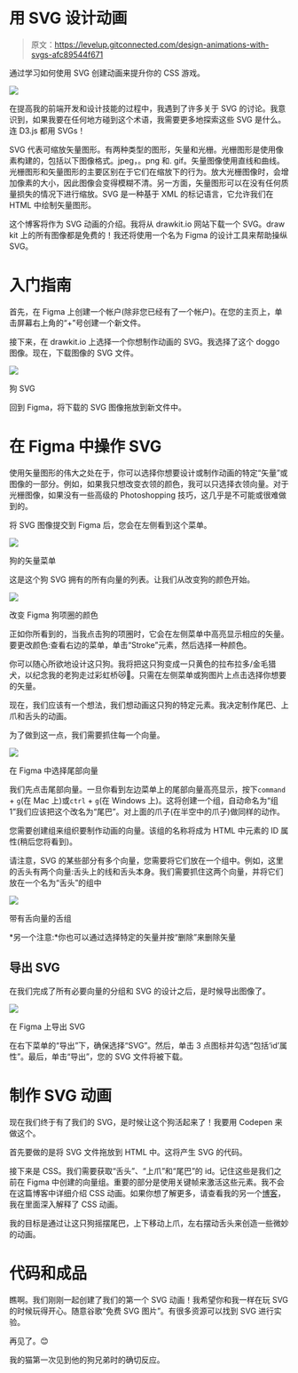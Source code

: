 # 用 SVG 设计动画

> 原文：<https://levelup.gitconnected.com/design-animations-with-svgs-afc89544f671>

通过学习如何使用 SVG 创建动画来提升你的 CSS 游戏。

![](img/91225d958e64de32845f84ee7d0fa492.png)

在提高我的前端开发和设计技能的过程中，我遇到了许多关于 SVG 的讨论。我意识到，如果我要在任何地方碰到这个术语，我需要更多地探索这些 SVG 是什么。连 D3.js 都用 SVGs！

SVG 代表可缩放矢量图形。有两种类型的图形，矢量和光栅。光栅图形是使用像素构建的，包括以下图像格式。jpeg，。png 和. gif。矢量图像使用直线和曲线。光栅图形和矢量图形的主要区别在于它们在缩放下的行为。放大光栅图像时，会增加像素的大小，因此图像会变得模糊不清。另一方面，矢量图形可以在没有任何质量损失的情况下进行缩放。SVG 是一种基于 XML 的标记语言，它允许我们在 HTML 中绘制矢量图形。

这个博客将作为 SVG 动画的介绍。我将从 drawkit.io 网站下载一个 SVG。draw kit 上的所有图像都是免费的！我还将使用一个名为 Figma 的设计工具来帮助操纵 SVG。

# 入门指南

首先，在 Figma 上创建一个帐户(除非您已经有了一个帐户)。在您的主页上，单击屏幕右上角的“+”号创建一个新文件。

接下来，在 drawkit.io 上选择一个你想制作动画的 SVG。我选择了这个 doggo 图像。现在，下载图像的 SVG 文件。

![](img/9209a54f44ff598c89fcde2b74cd2be6.png)

狗 SVG

回到 Figma，将下载的 SVG 图像拖放到新文件中。

# 在 Figma 中操作 SVG

使用矢量图形的伟大之处在于，你可以选择你想要设计或制作动画的特定“矢量”或图像的一部分。例如，如果我只想改变衣领的颜色，我可以只选择衣领向量。对于光栅图像，如果没有一些高级的 Photoshopping 技巧，这几乎是不可能或很难做到的。

将 SVG 图像提交到 Figma 后，您会在左侧看到这个菜单。

![](img/db97aa624c98748d5b2675ebe8cbd660.png)

狗的矢量菜单

这是这个狗 SVG 拥有的所有向量的列表。让我们从改变狗的颜色开始。

![](img/15a6762745a7125d882fdf1fcedb94d5.png)

改变 Figma 狗项圈的颜色

正如你所看到的，当我点击狗的项圈时，它会在左侧菜单中高亮显示相应的矢量。要更改颜色:查看右边的菜单，单击“Stroke”元素，然后选择一种颜色。

你可以随心所欲地设计这只狗。我将把这只狗变成一只黄色的拉布拉多/金毛猎犬，以纪念我的老狗走过彩虹桥😿🌈。只需在左侧菜单或狗图片上点击选择你想要的矢量。

现在，我们应该有一个想法，我们想动画这只狗的特定元素。我决定制作尾巴、上爪和舌头的动画。

为了做到这一点，我们需要抓住每一个向量。

![](img/db88b085b676336d35edf5bb8a85f071.png)

在 Figma 中选择尾部向量

我们先点击尾部向量。一旦你看到左边菜单上的尾部向量高亮显示，按下`command` + `g`(在 Mac 上)或`ctrl` + `g`(在 Windows 上)。这将创建一个组，自动命名为“组 1”我们应该把这个改名为“尾巴”。对上面的爪子(在半空中的爪子)做同样的动作。

您需要创建组来组织要制作动画的向量。该组的名称将成为 HTML 中元素的 ID 属性(稍后您将看到)。

请注意，SVG 的某些部分有多个向量，您需要将它们放在一个组中。例如，这里的舌头有两个向量:舌头上的线和舌头本身。我们需要抓住这两个向量，并将它们放在一个名为“舌头”的组中

![](img/d28b01155b4db1c8c223fd6846c2c039.png)

带有舌向量的舌组

*另一个注意:*你也可以通过选择特定的矢量并按“删除”来删除矢量

## 导出 SVG

在我们完成了所有必要向量的分组和 SVG 的设计之后，是时候导出图像了。

![](img/778f0794ae213d2a2575ad91018c183e.png)

在 Figma 上导出 SVG

在右下菜单的“导出”下，确保选择“SVG”。然后，单击 3 点图标并勾选“包括‘id’属性”。最后，单击“导出”，您的 SVG 文件将被下载。

# 制作 SVG 动画

现在我们终于有了我们的 SVG，是时候让这个狗活起来了！我要用 Codepen 来做这个。

首先要做的是将 SVG 文件拖放到 HTML 中。这将产生 SVG 的代码。

接下来是 CSS。我们需要获取“舌头”、“上爪”和“尾巴”的 id。记住这些是我们之前在 Figma 中创建的向量组。重要的部分是使用关键帧来激活这些元素。我不会在这篇博客中详细介绍 CSS 动画。如果你想了解更多，请查看我的另一个[博客](/intro-to-css-animation-31be57f4654c)，我在里面深入解释了 CSS 动画。

我的目标是通过让这只狗摇摆尾巴，上下移动上爪，左右摆动舌头来创造一些微妙的动画。

# 代码和成品

瞧啊。我们刚刚一起创建了我们的第一个 SVG 动画！我希望你和我一样在玩 SVG 的时候玩得开心。随意谷歌“免费 SVG 图片”。有很多资源可以找到 SVG 进行实验。

再见了。😊

我的猫第一次见到他的狗兄弟时的确切反应。